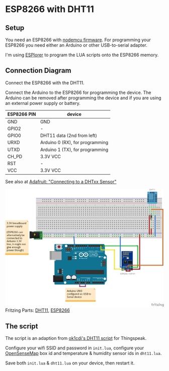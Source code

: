 # ESP8266 with DHT11 

## Setup

You need an ESP8266 with [nodemcu firmware](https://github.com/nodemcu/nodemcu-firmware). For programming your ESP8266 you need either an Arduino or other USB-to-serial adapter. 

I'm using [ESPlorer](http://esp8266.ru/esplorer/) to program the LUA scripts onto the ESP8266 memory.

## Connection Diagram

Connect the ESP8266 with the DHT11. 

Connect the Arduino to the ESP8266 for programming the device. The Arduino can be removed after programming the device and if you are using an external power supply or battery.

ESP8266 PIN | device
----------- | -------
GND         | GND
GPIO2       | -
GPIO0       | DHT11 data (2nd from left)
URXD        | Arduino 0 (RX), for programming
UTXD        | Arduino 1 (TX), for programming
CH_PD       | 3.3V VCC
RST         | -
VCC         | 3.3V VCC

See also at [Adafruit: "Connecting to a DHTxx Sensor"](https://learn.adafruit.com/dht/connecting-to-a-dhtxx-sensor)

![Circuit](circuit.png)
Fritzing Parts: [DHT11](https://github.com/adafruit/Fritzing-Library/blob/master/parts/DHT11%20Humitidy%20and%20Temperature%20Sensor.fzpz), [ESP8266](https://github.com/ydonnelly/ESP8266_fritzing)

## The script

The script is an adaption from [ok1cdj's DHT11 script](https://github.com/ok1cdj/ESP8266-LUA/blob/master/Thermometer-DHT11-Thingspeak/dht11.lua) for Thingspeak.

Configure your wifi SSID and password in `init.lua`, configure your [OpenSenseMap](http://opensensemap.org/) box id and temperature & humidity sensor ids in `dht11.lua`.

Save both `init.lua` & `dht11.lua` on your device, then restart it.